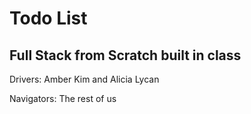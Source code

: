 # Todo List #

## Full Stack from Scratch built in class ##

Drivers: Amber Kim and Alicia Lycan

Navigators: The rest of us